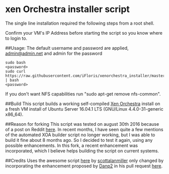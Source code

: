 # xen Orchestra installer script

The single line installation required the following steps from a root shell. 

Confirm your VM's IP Address before starting the script so you know where to login to. 

##Usage:
The default username and password are applied, admin@admin.net and admin for the password

    sudo bash
    <password>
    sudo curl https://raw.githubusercontent.com/iFloris/xenorchestra_installer/master/xo_install.sh | bash
    <password>
    
    
If you don't want NFS capabilities run "sudo apt-get remove nfs-common".

##Build
This script builds a working self-compiled [Xen Orchestra](https://github.com/vatesfr) install on a fresh VM install of Ubuntu Server 16.04.1 LTS (GNU/Linux 4.4.0-31-generic x86_64).

##Reason for forking
This script was tested on august 30th 2016 because of a post on Reddit [here](https://www.reddit.com/r/homelab/comments/5031i9/xenserver_vs_esxi/). In recent months, I have seen quite a few mentions of the automated XOA builder script no longer working, but I was able to build it fine about 8 months ago. So I decided to test it again, using any possible enhancements. In this fork, a recent enhancement was incorporated, which I believe helps building the script on current systems.

##Credits
Uses the awesome script [here](https://github.com/scottalanmiller/xenorchestra_installer) by [scottalanmiller](https://github.com/scottalanmiller) only changed by incorporating the enhancement proposed by [Danp2](https://github.com/Danp2) in his pull request [here](https://github.com/Danp2/xenorchestra_installer/commit/33f08faec83a094ab53756bc773b85e98eb3e51f).

